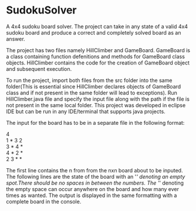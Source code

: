 # SudokuSolver
A 4x4 sudoku board solver. 
The project can take in any state of a valid 4x4 sudoku board and produce a correct and completely solved board as an answer.

The project has two files namely HillClimber and GameBoard. 
GameBoard is a class containing function defenitions and methods for GameBoard class objects.
HillClimber contains the code for the creation of GameBoard object and subsequent execution.

To run the project, import both files from the src folder into the same folder(This is essential since HillClimber declares objects of GameBoard class and if not present in the same folder will lead to exceptions). Run HillClimber.java file and specify the input file along with the path if the file is not present in the same local folder. This project was developed in eclipse IDE but can be run in any IDE/terminal that supports java projects.

The input for the board has to be in a separate file in the following format:

4\
1 * 3 2 \
3 * 4 *  \
4 * 2 * \
2 3 * * 

The first line contains the n from from the nxn board about to be inputed. The following lines are the state of the board with an '*' denoting an empty spot.There should be no spaces in between the numbers. The '*' denoting the empty space can occur anywhere on the board and how many ever times as wanted. 
The output is displayed in the same formatting with a complete board in the console. 
